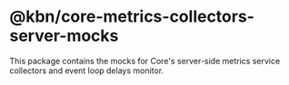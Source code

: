 # @kbn/core-metrics-collectors-server-mocks

This package contains the mocks for Core's server-side metrics service collectors and event loop delays monitor.
